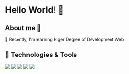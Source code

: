 # Hello World! 👋 

<h2>About me 🚀</h2>
🌱 Recently, I'm learning Higer Degree of Development Web  


## 🔧 Technologies & Tools

![](https://img.shields.io/badge/Code-Java-informational?style=flat&logo=java&logoColor=white&color=2bbc8a)
![](https://img.shields.io/badge/Code-HTML-informational?style=flat&logo=java&logoColor=white&color=2bbc8a)
![](https://img.shields.io/badge/Code-Excel-informational?style=flat&logo=java&logoColor=white&color=2bbc8a)
![](https://img.shields.io/badge/Editor-IntelliJ-informational?style=flat&logo=intellij-idea&logoColor=white&color=2bbc8a)
![](https://img.shields.io/badge/Editor-VSCode-informational?style=flat&logo=intellij-idea&logoColor=white&color=2bbc8a)
